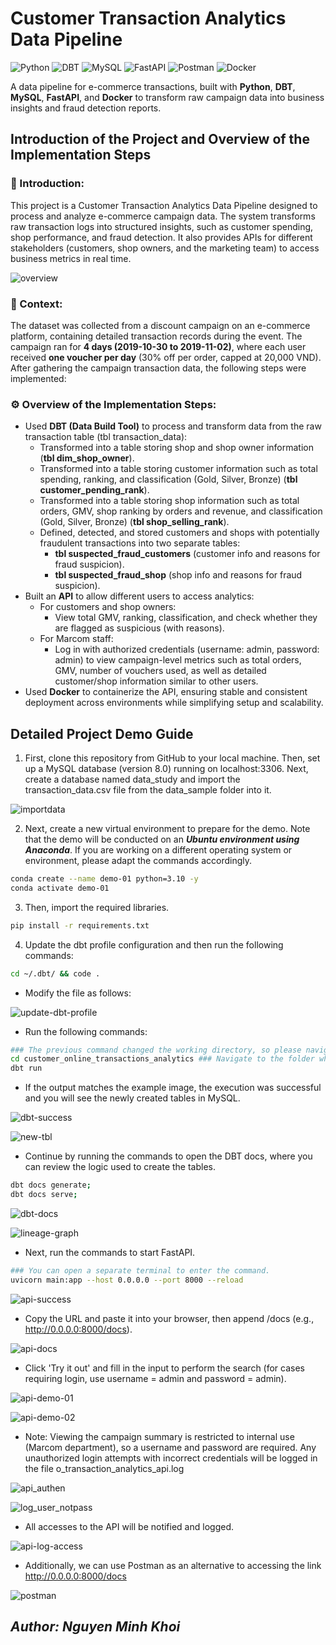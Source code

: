# Customer Transaction Analytics Data Pipeline
![Python](https://img.shields.io/badge/Python-3.10-blue?logo=python) 
![DBT](https://img.shields.io/badge/DBT-1.7-orange?logo=dbt) 
![MySQL](https://img.shields.io/badge/MySQL-8.0-blue?logo=mysql) 
![FastAPI](https://img.shields.io/badge/FastAPI-0.115-green?logo=fastapi) 
![Postman](https://img.shields.io/badge/Postman-Tool-orange?logo=postman) 
![Docker](https://img.shields.io/badge/Docker-28-blue?logo=docker) 

A data pipeline for e-commerce transactions, built with **Python**, **DBT**, **MySQL**, **FastAPI**, and **Docker** to transform raw campaign data into business insights and fraud detection reports.
## Introduction of the Project and Overview of the Implementation Steps
### 📌 Introduction:
This project is a Customer Transaction Analytics Data Pipeline designed to process and analyze e-commerce campaign data. The system transforms raw transaction logs into structured insights, such as customer spending, shop performance, and fraud detection. It also provides APIs for different stakeholders (customers, shop owners, and the marketing team) to access business metrics in real time.

![overview](./image/overview.png)

### 📝 Context:
The dataset was collected from a discount campaign on an e-commerce platform, containing detailed transaction records during the event. The campaign ran for **4 days (2019-10-30 to 2019-11-02)**, where each user received **one voucher per day** (30% off per order, capped at 20,000 VND).  
After gathering the campaign transaction data, the following steps were implemented:

### ⚙️ Overview of the Implementation Steps:
- Used **DBT (Data Build Tool)** to process and transform data from the raw transaction table (tbl transaction_data):
    - Transformed into a table storing shop and shop owner information (**tbl dim_shop_owner**).
    - Transformed into a table storing customer information such as total spending, ranking, and classification (Gold, Silver, Bronze) (**tbl customer_pending_rank**).
    - Transformed into a table storing shop information such as total orders, GMV, shop ranking by orders and revenue, and classification (Gold, Silver, Bronze) (**tbl shop_selling_rank**).
    - Defined, detected, and stored customers and shops with potentially fraudulent transactions into two separate tables:
        - **tbl suspected_fraud_customers** (customer info and reasons for fraud suspicion).
        - **tbl suspected_fraud_shop** (shop info and reasons for fraud suspicion).
- Built an **API** to allow different users to access analytics:
    - For customers and shop owners: 
        - View total GMV, ranking, classification, and check whether they are flagged as suspicious (with reasons).
    - For Marcom staff: 
        - Log in with authorized credentials (username: admin, password: admin) to view campaign-level metrics such as total orders, GMV, number of vouchers used, as well as detailed customer/shop information similar to other users.
- Used **Docker** to containerize the API, ensuring stable and consistent deployment across environments while simplifying setup and scalability.
  
## Detailed Project Demo Guide

1. First, clone this repository from GitHub to your local machine. Then, set up a MySQL database (version 8.0) running on localhost:3306. Next, create a database named data_study and import the transaction_data.csv file from the data_sample folder into it.

![importdata](./image/importdata.png)

2. Next, create a new virtual environment to prepare for the demo. Note that the demo will be conducted on an ***Ubuntu environment using Anaconda***. If you are working on a different operating system or environment, please adapt the commands accordingly.

```bash
conda create --name demo-01 python=3.10 -y
conda activate demo-01
```
3. Then, import the required libraries.
```bash
pip install -r requirements.txt
```
4. Update the dbt profile configuration and then run the following commands:
```bash
cd ~/.dbt/ && code .
```
- Modify the file as follows:

![update-dbt-profile](./image/update-dbt-profile.png)

- Run the following commands:
```bash
### The previous command changed the working directory, so please navigate back to the current project folder or open a new terminal.
cd customer_online_transactions_analytics ### Navigate to the folder where dbt is running.
dbt run
```
- If the output matches the example image, the execution was successful and you will see the newly created tables in MySQL.

![dbt-success](./image/dbt-success.png)

![new-tbl](./image/new-tbl.png)

- Continue by running the commands to open the DBT docs, where you can review the logic used to create the tables.
```bash
dbt docs generate;
dbt docs serve;
```
![dbt-docs](./image/dbt-docs.png)

![lineage-graph](./image/lineage-graph.png)

- Next, run the commands to start FastAPI.
```bash
### You can open a separate terminal to enter the command.
uvicorn main:app --host 0.0.0.0 --port 8000 --reload
```
![api-success](./image/api-success.png)

- Copy the URL and paste it into your browser, then append /docs (e.g., http://0.0.0.0:8000/docs).

![api-docs](./image/api-docs.png)

- Click 'Try it out' and fill in the input to perform the search (for cases requiring login, use username = admin and password = admin).

![api-demo-01](./image/api-demo-01.png)

![api-demo-02](./image/api-demo-02.png)

- Note: Viewing the campaign summary is restricted to internal use (Marcom department), so a username and password are required. Any unauthorized login attempts with incorrect credentials will be logged in the file o_transaction_analytics_api.log

![api_authen](./image/api_authen.png)

![log_user_notpass](./image/log_user_notpass.png)

- All accesses to the API will be notified and logged.

![api-log-access](./image/api-log-access.png)

- Additionally, we can use Postman as an alternative to accessing the link http://0.0.0.0:8000/docs

![postman](./image/postman.png)

## ***Author: Nguyen Minh Khoi***